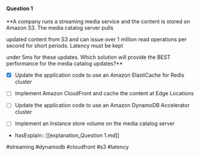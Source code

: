 #### Question  1


**A company runs a streaming media service and the content is stored on Amazon S3. The media catalog server pulls

updated content from S3 and can issue over 1 million read operations per second for short periods. Latency must be kept

under 5ms for these updates. Which solution will provide the BEST performance for the media catalog updates?**


- [x] Update the application code to use an Amazon ElastiCache for Redis cluster


- [ ] Implement Amazon CloudFront and cache the content at Edge Locations


- [ ] Update the application code to use an Amazon DynamoDB Accelerator cluster


- [ ] Implement an Instance store volume on the media catalog server



- hasExplain:: [[explanation_Question  1.md]]

#streaming #dynamodb #cloudfront #s3 #latency 
